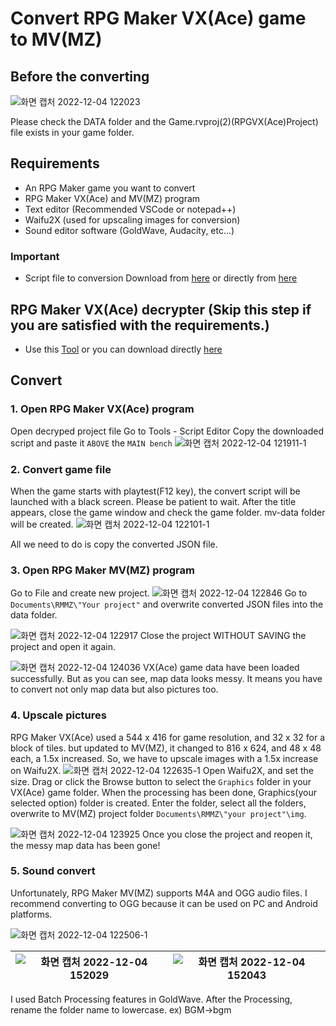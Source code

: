 # Convert RPG Maker VX(Ace) game to MV(MZ)

## Before the converting
![화면 캡처 2022-12-04 122023](https://user-images.githubusercontent.com/65770938/205474301-9c0bc625-6027-450a-9c44-fd8157bd2708.png)

Please check the DATA folder and the Game.rvproj(2)(RPGVX(Ace)Project) file exists in your game folder.

## Requirements
- An RPG Maker game you want to convert
- RPG Maker VX(Ace) and MV(MZ) program
- Text editor (Recommended VSCode or notepad++)
- Waifu2X (used for upscaling images for conversion)
- Sound editor software (GoldWave, Audacity, etc...)
### Important
- Script file to conversion
Download from [here](https://forums.rpgmakerweb.com/index.php?threads/vx-ace-to-mv-converter.45296) or directly from [here](https://pastebin.com/dl/MBxUzQwP)
## RPG Maker VX(Ace) decrypter (Skip this step if you are satisfied with the requirements.)
- Use this [Tool](http://rpgcrisis.net/forums/files/file/65-rgssad-rgss2a-rgss3a-decrypter/) or you can download directly [here](https://github.com/Udtshi/RPG-Maker-converter/releases)

## Convert
### 1. Open RPG Maker VX(Ace) program
  Open decryped project file
  Go to Tools - Script Editor
  Copy the downloaded script and paste it `ABOVE` the `MAIN bench`
![화면 캡처 2022-12-04 121911-1](https://user-images.githubusercontent.com/65770938/205475688-4c51743a-8528-41c1-a4a3-c846f7b3aa6b.png)

### 2. Convert game file
  When the game starts with playtest(F12 key), the convert script will be launched with a black screen. Please be patient to wait.
  After the title appears, close the game window and check the game folder. mv-data folder will be created.
![화면 캡처 2022-12-04 122101-1](https://user-images.githubusercontent.com/65770938/205475945-0da81c94-5842-4cd4-a929-87223633efb9.png)

All we need to do is copy the converted JSON file.

### 3. Open RPG Maker MV(MZ) program
  Go to File and create new project.
![화면 캡처 2022-12-04 122846](https://user-images.githubusercontent.com/65770938/205476114-e0b31a5b-e419-4be5-9aa1-7f5e8c3bc4bf.png)
  Go to `Documents\RMMZ\"Your project"` and overwrite converted JSON files into the data folder.

![화면 캡처 2022-12-04 122917](https://user-images.githubusercontent.com/65770938/205476123-69f7fdf2-b801-485b-80eb-995a1015db05.png)
Close the project WITHOUT SAVING the project and open it again.

![화면 캡처 2022-12-04 124036](https://user-images.githubusercontent.com/65770938/205476265-e0896d59-5985-42c2-a6e1-b9c412cfcec5.png)
  VX(Ace) game data have been loaded successfully.
  But as you can see, map data looks messy. It means you have to convert not only map data but also pictures too.

### 4. Upscale pictures 
  RPG Maker VX(Ace) used a 544 x 416 for game resolution, and 32 x 32 for a block of tiles. but updated to MV(MZ), it changed to 816 x 624, and 48 x 48 each, a 1.5x increased.
  So, we have to upscale images with a 1.5x increase on Waifu2X.
![화면 캡처 2022-12-04 122635-1](https://user-images.githubusercontent.com/65770938/205476946-5657b133-e486-4297-a732-3403a0b68bb6.png)
  Open Waifu2X, and set the size. Drag or click the Browse button to select the `Graphics` folder in your VX(Ace) game folder.
  When the processing has been done, Graphics(your selected option) folder is created. Enter the folder, select all the folders, overwrite to MV(MZ) project folder `Documents\RMMZ\"your project"\img`.
  
![화면 캡처 2022-12-04 123925](https://user-images.githubusercontent.com/65770938/205477127-e2eee6bb-38de-44ec-a8ae-ef3109724a6b.png)
Once you close the project and reopen it, the messy map data has been gone!

### 5. Sound convert
  Unfortunately, RPG Maker MV(MZ) supports M4A and OGG audio files. I recommend converting to OGG because it can be used on PC and Android platforms.
  
![화면 캡처 2022-12-04 122506-1](https://user-images.githubusercontent.com/65770938/205477329-9a73c069-25d0-437a-986e-44c0d0421ec8.png)

![화면 캡처 2022-12-04 152029](https://user-images.githubusercontent.com/65770938/205477443-52d3d534-4b66-4eb5-a3e9-81049fc8ce0b.png) |![화면 캡처 2022-12-04 152043](https://user-images.githubusercontent.com/65770938/205477441-2eb51689-7710-4916-8091-b37517c2d97a.png)
-- | -- |
I used Batch Processing features in GoldWave. After the Processing, rename the folder name to lowercase. ex) BGM->bgm
